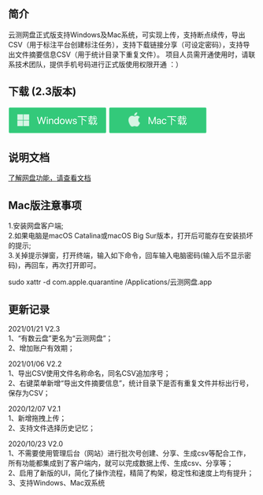 ## 简介

云测网盘正式版支持Windows及Mac系统，可实现上传，支持断点续传，导出CSV（用于标注平台创建标注任务），支持下载链接分享（可设定密码），支持导出文件摘要信息CSV（用于统计目录下重复文件）。
项目人员需开通使用时，请联系技术团队，提供手机号码进行正式版使用权限开通 ：）

## 下载  (2.3版本)

[![](./images/windows.png)](http://ysdm.saasv.com/pan/581242/download20210121/testin_pan_win_setup_2.3.exe?e=1661281313&token=zWgdjdRsH7WGyRTkxjc31KVUk1X8EoyE9qStHqaU:s6Va9L7czxeYr4lPHhZp9fG_Umo=)
[![](./images/mac.png)](http://ysdm.saasv.com/pan/581242/download20210121/testin_pan_mac_setup_2.3.dmg?e=1661281292&token=zWgdjdRsH7WGyRTkxjc31KVUk1X8EoyE9qStHqaU:kHwMFrYfDoagbrVe9asGf5tpVTE=)

## 说明文档 
[了解网盘功能，请查看文档](http://ai-docs.testin.cn/tools/youshucloud2.0/%E6%9C%89%E6%95%B0%E4%BA%91%E7%9B%982.0.html)  

## Mac版注意事项
1.安装网盘客户端;  
2.如果电脑是macOS Catalina或macOS Big Sur版本，打开后可能存在安装损坏的提示;  
3.关掉提示弹窗，打开终端，输入如下命令，回车输入电脑密码(输入后不显示密码)，再回车，再次打开即可。  

sudo xattr -d com.apple.quarantine /Applications/云测网盘.app

## 更新记录 
2021/01/21  V2.3  
1、“有数云盘”更名为“云测网盘”；  
2、增加账户有效期；  

2021/01/06  V2.2  
1、导出CSV使用文件名称命名，同名CSV追加序号；  
2、右键菜单新增“导出文件摘要信息”，统计目录下是否有重复文件并标出行号，保存为CSV；  

2020/12/07  V2.1  
1、新增拖拽上传；  
2、支持文件选择历史记忆；  

2020/10/23  V2.0  
1、不需要使用管理后台（网站）进行批次号创建、分享、生成csv等配合工作，所有功能都集成到了客户端内，就可以完成数据上传、生成csv、分享等；  
2、启用了新版的UI，简化了操作流程，精简了构架，稳定性和速度上均有提升；  
3、支持Windows、Mac双系统
